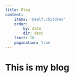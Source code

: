 ```yaml
---
title: Blog
content:
    items: '@self.children'
    order:
        by: date
        dir: desc
    limit: 10
    pagination: true
---
```


# This is my blog
